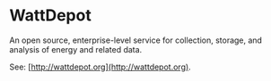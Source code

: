 WattDepot
==========

An open source, enterprise-level service for collection, storage, and analysis of energy and related data.

See: [http://wattdepot.org](http://wattdepot.org). 
